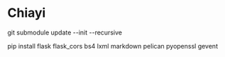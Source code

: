 # Chiayi

git submodule update --init --recursive

pip install flask flask_cors bs4 lxml markdown pelican pyopenssl gevent